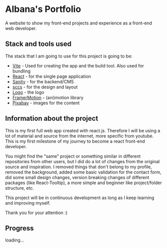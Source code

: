# Albana's Portfolio

A website to show my front-end projects and experience as a front-end web developer.

## Stack and tools used

The stack that I am going to use for this project is going to be:
- [Vite](https://vitejs.dev/) - Used for creating the app and the build tool. Also used for bundling
- [React](https://reactjs.org/) - for the single page application
- [Sanity](https://www.sanity.io/) - for the backend/CMS
- [sccs](https://sass-lang.com/) - for the design and layout
- [Logo](https://logo.com/) - the logo
- [FramerMotion](https://www.framer.com/motion/) - (ani)motion library
- [Pixabay](https://pixabay.com/) - images for the content


## Information about the project

This is my first full web app created with react.js. Therefore I will be using a lot of material and source from the internet, more specific from youtube. This is my first milestone of my journey to become a react front-end developer.

You might find the "same" project or something similar in different repositories from other users, but I did do a lot of changes from the original source and inspiration. I removed things that don't belong to my profile, removed the background, added some basic validation for the contact form, did some small design changes, version breaking changes of different packages (like React-Tooltip), a more simple and beginner like project/folder structure, etc. 

This project will be in continuous development as long as I keep learning and improving myself.

Thank you for your attention :)


## Progress

loading...
